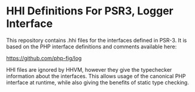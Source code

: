 HHI Definitions For PSR3, Logger Interface
==========================================

This repository contains .hhi files for the interfaces defined in PSR-3.
It is based on the PHP interface definitions and comments available here:

https://github.com/php-fig/log

HHI files are ignored by HHVM, however they give the typechecker information
about the interfaces. This allows usage of the canonical PHP interface at
runtime, while also giving the benefits of static type checking.

